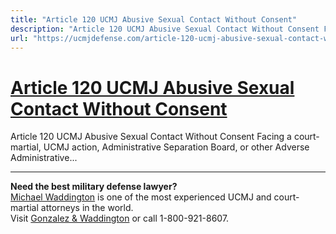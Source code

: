 ```yaml
---
title: "Article 120 UCMJ Abusive Sexual Contact Without Consent"
description: "Article 120 UCMJ Abusive Sexual Contact Without Consent Facing a court-martial, UCMJ action, Administrative Separation Board, or other Adverse Administrative..."
url: "https://ucmjdefense.com/article-120-ucmj-abusive-sexual-contact-without-consent.html"
---
```


# [Article 120 UCMJ Abusive Sexual Contact Without Consent](https://ucmjdefense.com/article-120-ucmj-abusive-sexual-contact-without-consent.html)

Article 120 UCMJ Abusive Sexual Contact Without Consent Facing a court-martial, UCMJ action, Administrative Separation Board, or other Adverse Administrative...

---

**Need the best military defense lawyer?**  
[Michael Waddington](https://ucmjdefense.com/attorneys/michael-stewart-waddington-partner.html) is one of the most experienced UCMJ and court-martial attorneys in the world.  
Visit [Gonzalez & Waddington](https://ucmjdefense.com) or call 1-800-921-8607.
